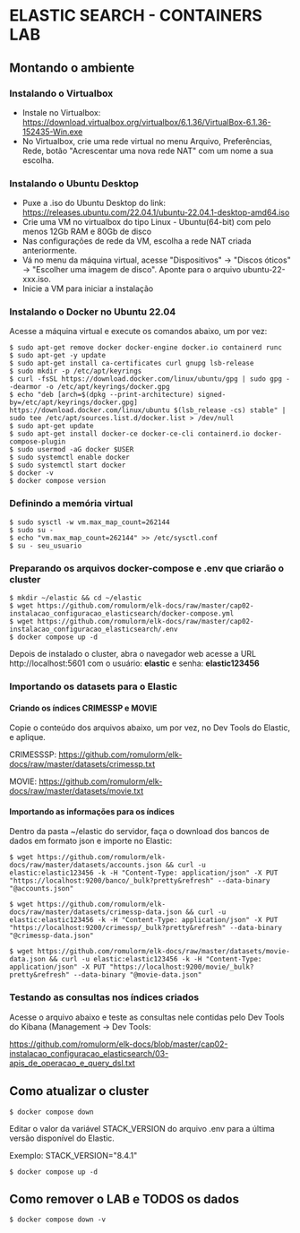 # ELASTIC SEARCH - CONTAINERS LAB

## Montando o ambiente

### Instalando o Virtualbox
* Instale no Virtualbox: https://download.virtualbox.org/virtualbox/6.1.36/VirtualBox-6.1.36-152435-Win.exe
* No Virtualbox, crie uma rede virtual no menu Arquivo, Preferências, Rede, botão "Acrescentar uma nova rede NAT" com um nome a sua escolha.

### Instalando o Ubuntu Desktop
* Puxe a .iso do Ubuntu Desktop do link: https://releases.ubuntu.com/22.04.1/ubuntu-22.04.1-desktop-amd64.iso
* Crie uma VM no virtualbox do tipo Linux - Ubuntu(64-bit) com pelo menos 12Gb RAM e 80Gb de disco
* Nas configurações de rede da VM, escolha a rede NAT criada anteriormente.
* Vá no menu da máquina virtual, acesse "Dispositivos" -> "Discos óticos" -> "Escolher uma imagem de disco". Aponte para o arquivo ubuntu-22-xxx.iso.
* Inicie a VM para iniciar a instalação

### Instalando o Docker no Ubuntu 22.04

Acesse a máquina virtual e execute os comandos abaixo, um por vez:

    $ sudo apt-get remove docker docker-engine docker.io containerd runc
    $ sudo apt-get -y update
    $ sudo apt-get install ca-certificates curl gnupg lsb-release
    $ sudo mkdir -p /etc/apt/keyrings
    $ curl -fsSL https://download.docker.com/linux/ubuntu/gpg | sudo gpg --dearmor -o /etc/apt/keyrings/docker.gpg
    $ echo "deb [arch=$(dpkg --print-architecture) signed-by=/etc/apt/keyrings/docker.gpg] https://download.docker.com/linux/ubuntu $(lsb_release -cs) stable" | sudo tee /etc/apt/sources.list.d/docker.list > /dev/null
    $ sudo apt-get update
    $ sudo apt-get install docker-ce docker-ce-cli containerd.io docker-compose-plugin
    $ sudo usermod -aG docker $USER
    $ sudo systemctl enable docker
    $ sudo systemctl start docker
    $ docker -v
    $ docker compose version
    
### Definindo a memória virtual

    $ sudo sysctl -w vm.max_map_count=262144
    $ sudo su -
    $ echo "vm.max_map_count=262144" >> /etc/sysctl.conf
    $ su - seu_usuario

### Preparando os arquivos docker-compose e .env que criarão o cluster
    $ mkdir ~/elastic && cd ~/elastic
    $ wget https://github.com/romulorm/elk-docs/raw/master/cap02-instalacao_configuracao_elasticsearch/docker-compose.yml
    $ wget https://github.com/romulorm/elk-docs/raw/master/cap02-instalacao_configuracao_elasticsearch/.env
    $ docker compose up -d

Depois de instalado o cluster, abra o navegador web acesse a URL http://localhost:5601 com o usuário: **elastic** e senha: **elastic123456**

### Importando os datasets para o Elastic

#### Criando os índices CRIMESSP e MOVIE

Copie o conteúdo dos arquivos abaixo, um por vez, no Dev Tools do Elastic, e aplique.

CRIMESSSP: https://github.com/romulorm/elk-docs/raw/master/datasets/crimessp.txt

MOVIE: https://github.com/romulorm/elk-docs/raw/master/datasets/movie.txt

#### Importando as informações para os índices

Dentro da pasta ~/elastic do servidor, faça o download dos bancos de dados em formato json e importe no Elastic:

    $ wget https://github.com/romulorm/elk-docs/raw/master/datasets/accounts.json && curl -u elastic:elastic123456 -k -H "Content-Type: application/json" -X PUT "https://localhost:9200/banco/_bulk?pretty&refresh" --data-binary "@accounts.json"
    
    $ wget https://github.com/romulorm/elk-docs/raw/master/datasets/crimessp-data.json && curl -u elastic:elastic123456 -k -H "Content-Type: application/json" -X PUT "https://localhost:9200/crimessp/_bulk?pretty&refresh" --data-binary "@crimessp-data.json"
    
    $ wget https://github.com/romulorm/elk-docs/raw/master/datasets/movie-data.json && curl -u elastic:elastic123456 -k -H "Content-Type: application/json" -X PUT "https://localhost:9200/movie/_bulk?pretty&refresh" --data-binary "@movie-data.json"
             
   
### Testando as consultas nos índices criados

Acesse o arquivo abaixo e teste as consultas nele contidas pelo Dev Tools do Kibana (Management -> Dev Tools:

https://github.com/romulorm/elk-docs/blob/master/cap02-instalacao_configuracao_elasticsearch/03-apis_de_operacao_e_query_dsl.txt


## Como atualizar o cluster


    $ docker compose down

Editar o valor da variável STACK_VERSION do arquivo .env para a última versão disponível do Elastic.

Exemplo: STACK_VERSION="8.4.1"


    $ docker compose up -d


## Como remover o LAB e TODOS os dados

    $ docker compose down -v
